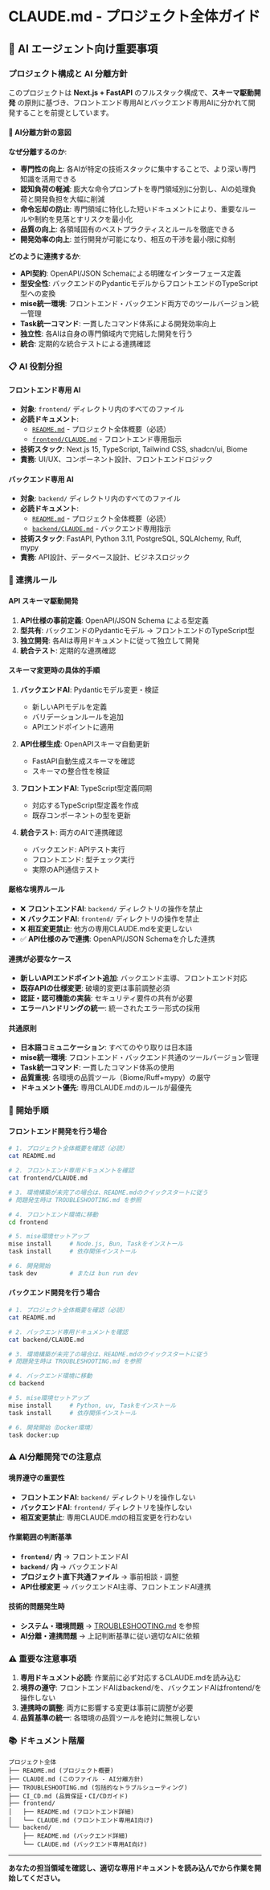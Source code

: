 # CLAUDE.md - プロジェクト全体ガイド

## 🚨 AI エージェント向け重要事項

### プロジェクト構成と AI 分離方針

このプロジェクトは **Next.js + FastAPI** のフルスタック構成で、**スキーマ駆動開発** の原則に基づき、フロントエンド専用AIとバックエンド専用AIに分かれて開発することを前提としています。

#### 🎯 AI分離方針の意図

**なぜ分離するのか**:
- **専門性の向上**: 各AIが特定の技術スタックに集中することで、より深い専門知識を活用できる
- **認知負荷の軽減**: 膨大な命令プロンプトを専門領域別に分割し、AIの処理負荷と開発負担を大幅に削減
- **命令忘却の防止**: 専門領域に特化した短いドキュメントにより、重要なルールや制約を見落とすリスクを最小化
- **品質の向上**: 各領域固有のベストプラクティスとルールを徹底できる
- **開発効率の向上**: 並行開発が可能になり、相互の干渉を最小限に抑制

**どのように連携するか**:
- **API契約**: OpenAPI/JSON Schemaによる明確なインターフェース定義
- **型安全性**: バックエンドのPydanticモデルからフロントエンドのTypeScript型への変換
- **mise統一環境**: フロントエンド・バックエンド両方でのツールバージョン統一管理
- **Task統一コマンド**: 一貫したコマンド体系による開発効率向上
- **独立性**: 各AIは自身の専門領域内で完結した開発を行う  
- **統合**: 定期的な統合テストによる連携確認

### 📋 AI 役割分担

#### フロントエンド専用 AI
- **対象**: `frontend/` ディレクトリ内のすべてのファイル
- **必読ドキュメント**: 
  - [`README.md`](./README.md) - プロジェクト全体概要（必読）
  - [`frontend/CLAUDE.md`](./frontend/CLAUDE.md) - フロントエンド専用指示
- **技術スタック**: Next.js 15, TypeScript, Tailwind CSS, shadcn/ui, Biome
- **責務**: UI/UX、コンポーネント設計、フロントエンドロジック

#### バックエンド専用 AI
- **対象**: `backend/` ディレクトリ内のすべてのファイル  
- **必読ドキュメント**: 
  - [`README.md`](./README.md) - プロジェクト全体概要（必読）
  - [`backend/CLAUDE.md`](./backend/CLAUDE.md) - バックエンド専用指示
- **技術スタック**: FastAPI, Python 3.11, PostgreSQL, SQLAlchemy, Ruff, mypy
- **責務**: API設計、データベース設計、ビジネスロジック

### 🔄 連携ルール

#### API スキーマ駆動開発
1. **API仕様の事前定義**: OpenAPI/JSON Schema による型定義
2. **型共有**: バックエンドのPydanticモデル → フロントエンドのTypeScript型
3. **独立開発**: 各AIは専用ドキュメントに従って独立して開発
4. **統合テスト**: 定期的な連携確認

#### スキーマ変更時の具体的手順
1. **バックエンドAI**: Pydanticモデル変更・検証
   - 新しいAPIモデルを定義
   - バリデーションルールを追加
   - APIエンドポイントに適用

2. **API仕様生成**: OpenAPIスキーマ自動更新
   - FastAPI自動生成スキーマを確認
   - スキーマの整合性を検証

3. **フロントエンドAI**: TypeScript型定義同期
   - 対応するTypeScript型定義を作成
   - 既存コンポーネントの型を更新

4. **統合テスト**: 両方のAIで連携確認
   - バックエンド: APIテスト実行
   - フロントエンド: 型チェック実行
   - 実際のAPI通信テスト

#### 厳格な境界ルール
- ❌ **フロントエンドAI**: `backend/` ディレクトリの操作を禁止
- ❌ **バックエンドAI**: `frontend/` ディレクトリの操作を禁止  
- ❌ **相互変更禁止**: 他方の専用CLAUDE.mdを変更しない
- ✅ **API仕様のみで連携**: OpenAPI/JSON Schemaを介した連携

#### 連携が必要なケース
- **新しいAPIエンドポイント追加**: バックエンド主導、フロントエンド対応
- **既存APIの仕様変更**: 破壊的変更は事前調整必須
- **認証・認可機能の実装**: セキュリティ要件の共有が必要
- **エラーハンドリングの統一**: 統一されたエラー形式の採用

#### 共通原則
- **日本語コミュニケーション**: すべてのやり取りは日本語
- **mise統一環境**: フロントエンド・バックエンド共通のツールバージョン管理
- **Task統一コマンド**: 一貫したコマンド体系の使用
- **品質重視**: 各環境の品質ツール（Biome/Ruff+mypy）の厳守
- **ドキュメント優先**: 専用CLAUDE.mdのルールが最優先

### 🚀 開始手順

#### フロントエンド開発を行う場合
```bash
# 1. プロジェクト全体概要を確認（必読）
cat README.md

# 2. フロントエンド専用ドキュメントを確認
cat frontend/CLAUDE.md

# 3. 環境構築が未完了の場合は、README.mdのクイックスタートに従う
# 問題発生時は TROUBLESHOOTING.md を参照

# 4. フロントエンド環境に移動
cd frontend

# 5. mise環境セットアップ
mise install     # Node.js, Bun, Taskをインストール
task install     # 依存関係インストール

# 6. 開発開始
task dev         # または bun run dev
```

#### バックエンド開発を行う場合  
```bash
# 1. プロジェクト全体概要を確認（必読）
cat README.md

# 2. バックエンド専用ドキュメントを確認
cat backend/CLAUDE.md

# 3. 環境構築が未完了の場合は、README.mdのクイックスタートに従う
# 問題発生時は TROUBLESHOOTING.md を参照

# 4. バックエンド環境に移動
cd backend

# 5. mise環境セットアップ
mise install     # Python, uv, Taskをインストール
task install     # 依存関係インストール

# 6. 開発開始（Docker環境）
task docker:up
```

### ⚠️ AI分離開発での注意点

#### 境界遵守の重要性
- **フロントエンドAI**: `backend/` ディレクトリを操作しない
- **バックエンドAI**: `frontend/` ディレクトリを操作しない
- **相互変更禁止**: 専用CLAUDE.mdの相互変更を行わない

#### 作業範囲の判断基準
- **`frontend/` 内** → フロントエンドAI
- **`backend/` 内** → バックエンドAI  
- **プロジェクト直下共通ファイル** → 事前相談・調整
- **API仕様変更** → バックエンドAI主導、フロントエンドAI連携

#### 技術的問題発生時
- **システム・環境問題** → [TROUBLESHOOTING.md](./TROUBLESHOOTING.md) を参照
- **AI分離・連携問題** → 上記判断基準に従い適切なAIに依頼

### ⚠️ 重要な注意事項

1. **専用ドキュメント必読**: 作業前に必ず対応するCLAUDE.mdを読み込む
2. **境界の遵守**: フロントエンドAIはbackend/を、バックエンドAIはfrontend/を操作しない
3. **連携時の調整**: 両方に影響する変更は事前に調整が必要
4. **品質基準の統一**: 各環境の品質ツールを絶対に無視しない

### 📚 ドキュメント階層

```
プロジェクト全体
├── README.md (プロジェクト概要)
├── CLAUDE.md (このファイル - AI分離方針)
├── TROUBLESHOOTING.md (包括的なトラブルシューティング)
├── CI_CD.md (品質保証・CI/CDガイド)
├── frontend/
│   ├── README.md (フロントエンド詳細)
│   └── CLAUDE.md (フロントエンド専用AI向け)
└── backend/
    ├── README.md (バックエンド詳細)  
    └── CLAUDE.md (バックエンド専用AI向け)
```

---

**あなたの担当領域を確認し、適切な専用ドキュメントを読み込んでから作業を開始してください。**